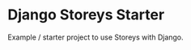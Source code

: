 Django Storeys Starter
======================

Example / starter project to use Storeys with Django.

